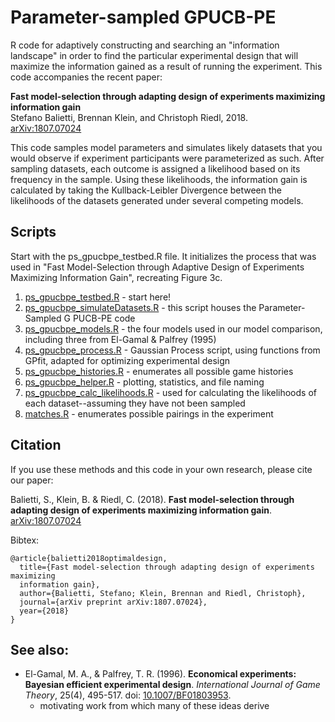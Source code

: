 # Parameter-sampled GPUCB-PE

R code for adaptively constructing and searching an "information landscape"
in order to find the particular experimental design that will maximize the
information gained as a result of running the experiment. This code accompanies
the recent paper: 

**Fast model-selection through adapting design of experiments maximizing 
information gain**\
Stefano Balietti, Brennan Klein, and Christoph Riedl, 2018.\
[arXiv:1807.07024](https://arxiv.org/abs/1807.07024)

This code samples model parameters and simulates likely datasets that you would 
observe if experiment participants were parameterized as such. After sampling 
datasets, each outcome is assigned a likelihood based on its frequency in the 
sample. Using these likelihoods, the information gain is calculated by taking 
the Kullback-Leibler Divergence between the likelihoods of the datasets 
generated under several competing models.  

## Scripts

Start with the ps_gpucbpe_testbed.R file. It initializes the process that was 
used in "Fast Model-Selection through Adaptive Design of Experiments Maximizing 
Information Gain", recreating Figure 3c. 

1. [ps_gpucbpe_testbed.R](https://github.com/jkbren/ps-gpucbpe/blob/master/ps-gpucbpe/PS_GPUCBPE/R_CODE/ps_gpucbpe_testbed.R) - start here!
2. [ps_gpucbpe_simulateDatasets.R](https://github.com/jkbren/ps-gpucbpe/blob/master/ps-gpucbpe/PS_GPUCBPE/R_CODE/ps_gpucbpe_simulateDatasets.R) - this script houses the Parameter-Sampled G
PUCB-PE code
3. [ps_gpucbpe_models.R](https://github.com/jkbren/ps-gpucbpe/blob/master/ps-gpucbpe/PS_GPUCBPE/R_CODE/ps_gpucbpe_models.R) - the four models used in our model comparison, 
including three from El-Gamal & Palfrey (1995)
4. [ps_gpucbpe_process.R](https://github.com/jkbren/ps-gpucbpe/blob/master/ps-gpucbpe/PS_GPUCBPE/R_CODE/ps_gpucbpe_process.R) - Gaussian Process script, using functions from GPfit, 
adapted for optimizing experimental design 
5. [ps_gpucbpe_histories.R](https://github.com/jkbren/ps-gpucbpe/blob/master/ps-gpucbpe/PS_GPUCBPE/R_CODE/ps_gpucbpe_histories.R) - enumerates all possible game histories 
6. [ps_gpucbpe_helper.R](https://github.com/jkbren/ps-gpucbpe/blob/master/ps-gpucbpe/PS_GPUCBPE/R_CODE/ps_gpucbpe_helper.R) - plotting, statistics, and file naming
7. [ps_gpucbpe_calc_likelihoods.R](https://github.com/jkbren/ps-gpucbpe/blob/master/ps-gpucbpe/PS_GPUCBPE/R_CODE/ps_gpucbpe_calc_likelihoods.R) - used for calculating the likelihoods of each
dataset--assuming they have not been sampled
8. [matches.R](https://github.com/jkbren/ps-gpucbpe/blob/master/ps-gpucbpe/PS_GPUCBPE/R_CODE/matches.R) - enumerates possible pairings in the experiment

## Citation   <a name="citation"/>

If you use these methods and this code in your own research, 
please cite our paper:

Balietti, S., Klein, B. & Riedl, C. (2018). **Fast model-selection through adapting 
design of experiments maximizing information gain**. 
[arXiv:1807.07024](https://arxiv.org/abs/1807.07024)

Bibtex: 
```text
@article{balietti2018optimaldesign,
  title={Fast model-selection through adapting design of experiments maximizing
  information gain},
  author={Balietti, Stefano; Klein, Brennan and Riedl, Christoph},
  journal={arXiv preprint arXiv:1807.07024},
  year={2018}
}
```

## See also:

* El-Gamal, M. A., & Palfrey, T. R. (1996). **Economical experiments: Bayesian 
efficient experimental design**. *International Journal of Game Theory*, 25(4), 
495-517. doi: [10.1007/BF01803953](https://link.springer.com/article/10.1007/BF01803953).
    + motivating work from which many of these ideas derive
